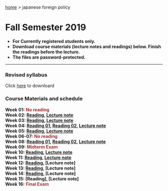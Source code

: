 [home](https://hirosasada.github.io/) > japanese foreign policy    
# Fall Semester 2019
- **For Currently registered students only.**  
- **Download course materials (lecture notes and readings) below. Finish the readings before the lecture.**  
- **The files are password-protected.**  
__________________________________________________________  
  
### Revised syllabus  
  Click [here](https://drive.google.com/open?id=1IdM_dVDABh6nGYVpDXvkRj2LmP3icDDG) to downloard   
   
### Course Materials and schedule  
  
**Week 01:** **<font color="Brown">No reading</font>**    
**Week 02: [Reading](https://drive.google.com/open?id=1rxAvhvB-iYXMBYS9CxDT3zBpMhrBDxkC), [Lecture note](https://drive.google.com/open?id=130SAxDfD_zPLVCV_4URJj5ao8UuQL0SI)**    
**Week 03: [Reading](https://drive.google.com/open?id=1pA6ieYhR43N7s6SgvWESHYCtgP10jfYO), [Lecture note](https://drive.google.com/open?id=1aONcp4qvuro0OVt9suJolyrrx-qZ6xCj)**   
**Week 04: [Reading 01](https://drive.google.com/open?id=1N2B5SkeY9jVWr-ylRYpabOcdC4zWTTy6), [Reading 02](https://drive.google.com/open?id=1_y7ElqcSdx6kL-2gLd5nl721P_3SLSS7), [Lecture note](https://drive.google.com/open?id=1eFt92JtH_arF6W1vxXOdSVYflz5-jfcQ)**   
**Week 05: [Reading](https://drive.google.com/open?id=1U_LiVApQ8eYjqDnS4W2oPWRiAmKj4-zT), [Lecture note](https://drive.google.com/open?id=15sAqSUnScgyF8qF3nBy9r3VXZwKopro7)**     
**Week 06-07:** **<font color="Brown">No reading</font>**        
**Week 08: [Reading 01](https://drive.google.com/open?id=11qef0ZOMVHKxSlgk6ghL0clBbP-gcWav), [Reading 02](https://drive.google.com/open?id=1ZbJRAlBernWs8CXbAegYtJwLRZqGR-yR), [Lecture note](https://drive.google.com/open?id=1I0YAj2ED7xmnu0lfvDt7lXmW2J3717dW)**    
**Week 09:** **<font color="Brown">Midterm Exam</font>**  
**Week 10: [Reading](https://drive.google.com/open?id=1TYjSktSu-70ywikP5J6GQdS91hADxTHC), [Lecture note](https://drive.google.com/open?id=19_2gIhczoICCHDGY9YHW9zttMjVNyX0V)**    
**Week 11: [Reading](https://drive.google.com/open?id=1UT8wo9f5YxC5h4UfPR0PVRhpn6CZTaJ8), [Lecture note](https://drive.google.com/open?id=1XazCtI2zbAZhNZRbFlbgmt3J7xHOp7yu)**    
**Week 12: [Reading](https://drive.google.com/open?id=1t5RBqe80n_cMnRy6Ae1hq32KRfTiZQS2), [Lecture note]**   
**Week 13: [Reading](https://drive.google.com/open?id=1mOLA50AI7HkI-Nkytd5T3Ex3eTp2FJaS), [Lecture note]**   
**Week 14: [Reading](https://drive.google.com/open?id=1jW-YKOyY-6myHcThpCmSiv0coRXb85sN), [Lecture note]**   
**Week 15: [Reading], [Lecture note]**   
**Week 16:** **<font color="Brown">Final Exam</font>**    
  

